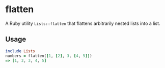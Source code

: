 flatten
=======

A Ruby utility `Lists::flatten` that flattens arbitrarily nested lists into a list.

## Usage

```Ruby
include Lists
numbers = flatten([1, [2], 3, [4, 5]])
=> [1, 2, 3, 4, 5]
```
